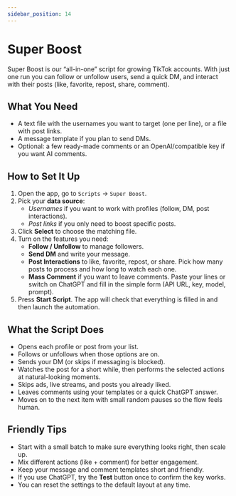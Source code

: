 ```yaml
---
sidebar_position: 14
---
```


# Super Boost

Super Boost is our “all-in-one” script for growing TikTok accounts. With just one run you can follow or unfollow users, send a quick DM, and interact with their posts (like, favorite, repost, share, comment).

## What You Need

- A text file with the usernames you want to target (one per line), or a file with post links.  
- A message template if you plan to send DMs.  
- Optional: a few ready-made comments or an OpenAI/compatible key if you want AI comments.

## How to Set It Up

1. Open the app, go to `Scripts` → `Super Boost`.  
2. Pick your **data source**:
   - *Usernames* if you want to work with profiles (follow, DM, post interactions).  
   - *Post links* if you only need to boost specific posts.
3. Click **Select** to choose the matching file.  
4. Turn on the features you need:
   - **Follow / Unfollow** to manage followers.  
   - **Send DM** and write your message.  
   - **Post Interactions** to like, favorite, repost, or share. Pick how many posts to process and how long to watch each one.  
   - **Mass Comment** if you want to leave comments. Paste your lines or switch on ChatGPT and fill in the simple form (API URL, key, model, prompt).  
5. Press **Start Script**. The app will check that everything is filled in and then launch the automation.

## What the Script Does

- Opens each profile or post from your list.  
- Follows or unfollows when those options are on.  
- Sends your DM (or skips if messaging is blocked).  
- Watches the post for a short while, then performs the selected actions at natural-looking moments.  
- Skips ads, live streams, and posts you already liked.  
- Leaves comments using your templates or a quick ChatGPT answer.  
- Moves on to the next item with small random pauses so the flow feels human.

## Friendly Tips

- Start with a small batch to make sure everything looks right, then scale up.  
- Mix different actions (like + comment) for better engagement.  
- Keep your message and comment templates short and friendly.  
- If you use ChatGPT, try the **Test** button once to confirm the key works.  
- You can reset the settings to the default layout at any time.
